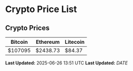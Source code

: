 # Crypto Price List

## Crypto Prices
| Bitcoin | Ethereum | Litecoin |
| ------- | -------- | -------- |
| $107095 | $2438.73 | $84.37 |
**Last Updated:** 2025-06-26 13:51 UTC
**Last Updated:** $DATE$
